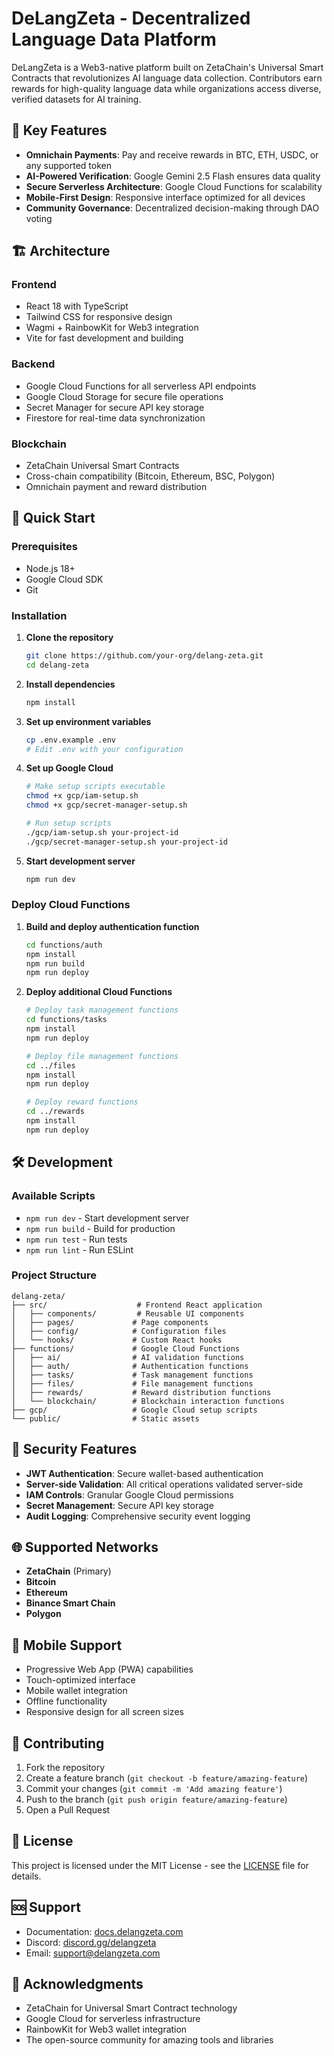 # DeLangZeta - Decentralized Language Data Platform

DeLangZeta is a Web3-native platform built on ZetaChain's Universal Smart Contracts that revolutionizes AI language data collection. Contributors earn rewards for high-quality language data while organizations access diverse, verified datasets for AI training.

## 🌟 Key Features

- **Omnichain Payments**: Pay and receive rewards in BTC, ETH, USDC, or any supported token
- **AI-Powered Verification**: Google Gemini 2.5 Flash ensures data quality
- **Secure Serverless Architecture**: Google Cloud Functions for scalability
- **Mobile-First Design**: Responsive interface optimized for all devices
- **Community Governance**: Decentralized decision-making through DAO voting

## 🏗️ Architecture

### Frontend
- React 18 with TypeScript
- Tailwind CSS for responsive design
- Wagmi + RainbowKit for Web3 integration
- Vite for fast development and building

### Backend
- Google Cloud Functions for all serverless API endpoints
- Google Cloud Storage for secure file operations  
- Secret Manager for secure API key storage
- Firestore for real-time data synchronization

### Blockchain
- ZetaChain Universal Smart Contracts
- Cross-chain compatibility (Bitcoin, Ethereum, BSC, Polygon)
- Omnichain payment and reward distribution

## 🚀 Quick Start

### Prerequisites
- Node.js 18+
- Google Cloud SDK
- Git

### Installation

1. **Clone the repository**
   ```bash
   git clone https://github.com/your-org/delang-zeta.git
   cd delang-zeta
   ```

2. **Install dependencies**
   ```bash
   npm install
   ```

3. **Set up environment variables**
   ```bash
   cp .env.example .env
   # Edit .env with your configuration
   ```

4. **Set up Google Cloud**
   ```bash
   # Make setup scripts executable
   chmod +x gcp/iam-setup.sh
   chmod +x gcp/secret-manager-setup.sh
   
   # Run setup scripts
   ./gcp/iam-setup.sh your-project-id
   ./gcp/secret-manager-setup.sh your-project-id
   ```

5. **Start development server**
   ```bash
   npm run dev
   ```

### Deploy Cloud Functions

1. **Build and deploy authentication function**
   ```bash
   cd functions/auth
   npm install
   npm run build
   npm run deploy
   ```

2. **Deploy additional Cloud Functions**
   ```bash
   # Deploy task management functions
   cd functions/tasks
   npm install
   npm run deploy
   
   # Deploy file management functions  
   cd ../files
   npm install
   npm run deploy
   
   # Deploy reward functions
   cd ../rewards
   npm install
   npm run deploy
   ```

## 🛠️ Development

### Available Scripts

- `npm run dev` - Start development server
- `npm run build` - Build for production
- `npm run test` - Run tests
- `npm run lint` - Run ESLint

### Project Structure

```
delang-zeta/
├── src/                    # Frontend React application
│   ├── components/         # Reusable UI components
│   ├── pages/             # Page components
│   ├── config/            # Configuration files
│   └── hooks/             # Custom React hooks
├── functions/             # Google Cloud Functions
│   ├── ai/                # AI validation functions
│   ├── auth/              # Authentication functions
│   ├── tasks/             # Task management functions
│   ├── files/             # File management functions
│   ├── rewards/           # Reward distribution functions
│   └── blockchain/        # Blockchain interaction functions
├── gcp/                   # Google Cloud setup scripts
└── public/                # Static assets
```

## 🔐 Security Features

- **JWT Authentication**: Secure wallet-based authentication
- **Server-side Validation**: All critical operations validated server-side
- **IAM Controls**: Granular Google Cloud permissions
- **Secret Management**: Secure API key storage
- **Audit Logging**: Comprehensive security event logging

## 🌐 Supported Networks

- **ZetaChain** (Primary)
- **Bitcoin**
- **Ethereum**
- **Binance Smart Chain**
- **Polygon**

## 📱 Mobile Support

- Progressive Web App (PWA) capabilities
- Touch-optimized interface
- Mobile wallet integration
- Offline functionality
- Responsive design for all screen sizes

## 🤝 Contributing

1. Fork the repository
2. Create a feature branch (`git checkout -b feature/amazing-feature`)
3. Commit your changes (`git commit -m 'Add amazing feature'`)
4. Push to the branch (`git push origin feature/amazing-feature`)
5. Open a Pull Request

## 📄 License

This project is licensed under the MIT License - see the [LICENSE](LICENSE) file for details.

## 🆘 Support

- Documentation: [docs.delangzeta.com](https://docs.delangzeta.com)
- Discord: [discord.gg/delangzeta](https://discord.gg/delangzeta)
- Email: support@delangzeta.com

## 🙏 Acknowledgments

- ZetaChain for Universal Smart Contract technology
- Google Cloud for serverless infrastructure
- RainbowKit for Web3 wallet integration
- The open-source community for amazing tools and libraries